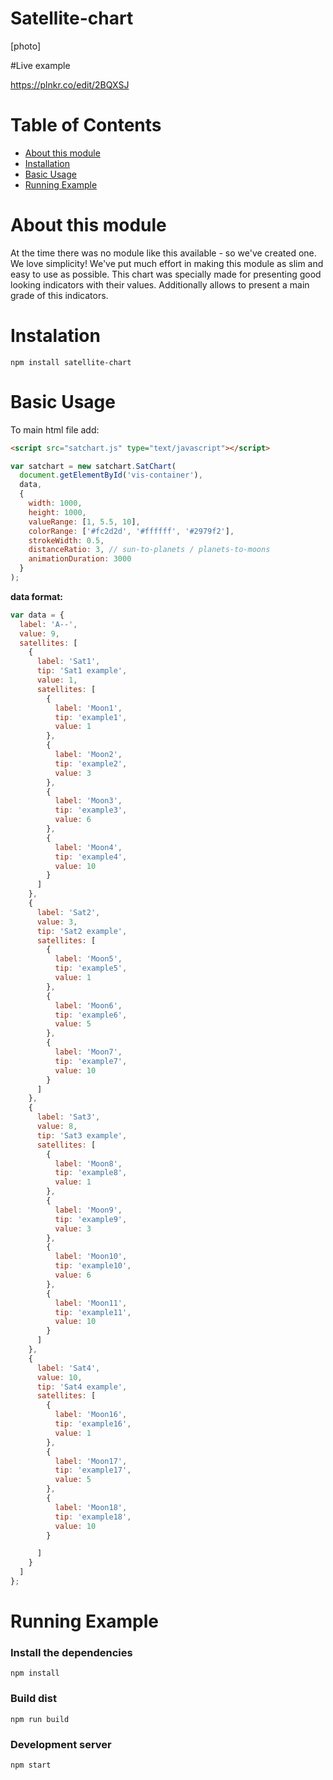 # Satellite-chart
[photo]

#Live example

https://plnkr.co/edit/2BQXSJ

# Table of Contents

* [About this module](#about-this-module)
* [Installation](#installation)
* [Basic Usage](#basic-usage)
* [Running Example](#running-example)

# About this module

At the time there was no module like this available - so we've created one.
We love simplicity! We've put much effort in making this module as slim and easy to use as possible.
This chart was specially made for presenting good looking indicators with their values. Additionally allows to present a main grade of this indicators.

# Instalation

`npm install satellite-chart`

# Basic Usage

To main html file add:

 ```html
 <script src="satchart.js" type="text/javascript"></script>
 ```


```javascript
var satchart = new satchart.SatChart(
  document.getElementById('vis-container'),
  data,
  {
    width: 1000,
    height: 1000,
    valueRange: [1, 5.5, 10],
    colorRange: ['#fc2d2d', '#ffffff', '#2979f2'],
    strokeWidth: 0.5,
    distanceRatio: 3, // sun-to-planets / planets-to-moons
    animationDuration: 3000
  }
);
```

**data format:**

```javascript
var data = {
  label: 'A--',
  value: 9,
  satellites: [
    {
      label: 'Sat1',
      tip: 'Sat1 example',
      value: 1,
      satellites: [
        {
          label: 'Moon1',
          tip: 'example1',
          value: 1
        },
        {
          label: 'Moon2',
          tip: 'example2',
          value: 3
        },
        {
          label: 'Moon3',
          tip: 'example3',
          value: 6
        },
        {
          label: 'Moon4',
          tip: 'example4',
          value: 10
        }
      ]
    },
    {
      label: 'Sat2',
      value: 3,
      tip: 'Sat2 example',
      satellites: [
        {
          label: 'Moon5',
          tip: 'example5',
          value: 1
        },
        {
          label: 'Moon6',
          tip: 'example6',
          value: 5
        },
        {
          label: 'Moon7',
          tip: 'example7',
          value: 10
        }
      ]
    },
    {
      label: 'Sat3',
      value: 8,
      tip: 'Sat3 example',
      satellites: [
        {
          label: 'Moon8',
          tip: 'example8',
          value: 1
        },
        {
          label: 'Moon9',
          tip: 'example9',
          value: 3
        },
        {
          label: 'Moon10',
          tip: 'example10',
          value: 6
        },
        {
          label: 'Moon11',
          tip: 'example11',
          value: 10
        }
      ]
    },
    {
      label: 'Sat4',
      value: 10,
      tip: 'Sat4 example',
      satellites: [
        {
          label: 'Moon16',
          tip: 'example16',
          value: 1
        },
        {
          label: 'Moon17',
          tip: 'example17',
          value: 5
        },
        {
          label: 'Moon18',
          tip: 'example18',
          value: 10
        }

      ]
    }
  ]
};
```


# Running Example
### Install the dependencies

`npm install`

### Build dist

`npm run build`

### Development server

`npm start` 


